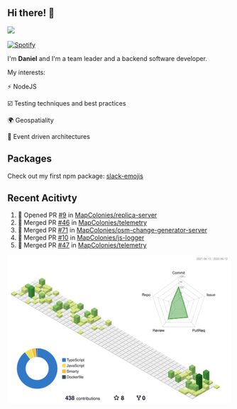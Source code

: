 ## Hi there! 👋

<p>
  <img src="https://github-readme-stats.vercel.app/api?username=syncush&theme=tokyonight">
</p>

[![Spotify](https://novatorem-rust.vercel.app/api/spotify)](https://open.spotify.com/user/syncush)

I'm **Daniel** and I'm a team leader and a backend software developer.

My interests:

⚡ NodeJS

☑️ Testing techniques and best practices

🌍 Geospatiality

🧠 Event driven architectures

## Packages
Check out my first npm package: [slack-emojis](https://www.npmjs.com/package/slack-emojis)

## Recent Acitivty
<!--START_SECTION:activity-->
1. 💪 Opened PR [#9](https://github.com/MapColonies/replica-server/pull/9) in [MapColonies/replica-server](https://github.com/MapColonies/replica-server)
2. 🎉 Merged PR [#46](https://github.com/MapColonies/telemetry/pull/46) in [MapColonies/telemetry](https://github.com/MapColonies/telemetry)
3. 🎉 Merged PR [#71](https://github.com/MapColonies/osm-change-generator-server/pull/71) in [MapColonies/osm-change-generator-server](https://github.com/MapColonies/osm-change-generator-server)
4. 🎉 Merged PR [#10](https://github.com/MapColonies/js-logger/pull/10) in [MapColonies/js-logger](https://github.com/MapColonies/js-logger)
5. 🎉 Merged PR [#47](https://github.com/MapColonies/telemetry/pull/47) in [MapColonies/telemetry](https://github.com/MapColonies/telemetry)
<!--END_SECTION:activity-->

![contrib](./profile-3d-contrib/profile-green-animate.svg)
